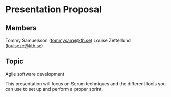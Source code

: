 # Presentation Proposal
## Members
Tommy Samuelsson (tommysam@kth.se)
Louise Zetterlund (louiseze@kth.se)

## Topic
Agile software development

This presentation will focus on Scrum techniques and the different tools you can use to set up and perform a proper sprint.